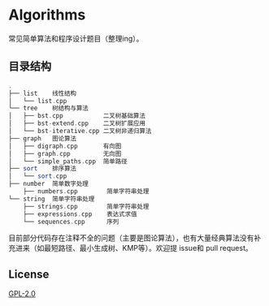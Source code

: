 # Algorithms

常见简单算法和程序设计题目（整理ing）。

## 目录结构

```haskell
.
├── list    线性结构
│   └── list.cpp
└── tree    树结构与算法
│   ├── bst.cpp      	  二叉树基础算法
│   ├── bst-extend.cpp    二叉树扩展应用
│   └── bst-iterative.cpp 二叉树非递归算法
├── graph   图论算法
│   ├── digraph.cpp       有向图
│   ├── graph.cpp         无向图
│   └── simple_paths.cpp  简单路径
├── sort    排序算法
│   └── sort.cpp
├── number  简单数字处理
    ├── numbers.cpp        简单字符串处理
└── string  简单字符串处理
    ├── strings.cpp        简单字符串处理
    ├── expressions.cpp    表达式求值
    └── sequences.cpp      序列
```

目前部分代码存在注释不全的问题（主要是图论算法），也有大量经典算法没有补充进来（如最短路径、最小生成树、KMP等）。欢迎提 issue和 pull request。

## License

[GPL-2.0](https://github.com/xCss/Valine/blob/master/LICENSE)
